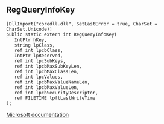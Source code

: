 ## RegQueryInfoKey

```
[DllImport("coredll.dll", SetLastError = true, CharSet = CharSet.Unicode)]
public static extern int RegQueryInfoKey(
   IntPtr hKey,
   string lpClass,
   ref int lpcbClass,
   IntPtr lpReserved,
   ref int lpcSubKeys,
   ref int lpcbMaxSubKeyLen,
   ref int lpcbMaxClassLen,
   ref int lpcValues,
   ref int lpcbMaxValueNameLen,
   ref int lpcbMaxValueLen,
   ref int lpcbSecurityDescriptor,
   ref FILETIME lpftLastWriteTime
);
```

[Microsoft documentation](https://docs.microsoft.com/en-us/windows/win32/api/winreg/nf-winreg-regqueryinfokeyw)
